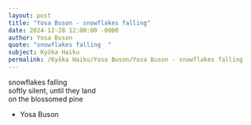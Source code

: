 ```yaml
---
layout: post
title: "Yosa Buson - snowflakes falling"
date: 2024-12-28 12:00:00 -0000
author: Yosa Buson
quote: "snowflakes falling  "
subject: Kyōka Haiku
permalink: /Kyōka Haiku/Yosa Buson/Yosa Buson - snowflakes falling
---
```


snowflakes falling  
    softly silent, until they land  
    on the blossomed pine

- Yosa Buson
